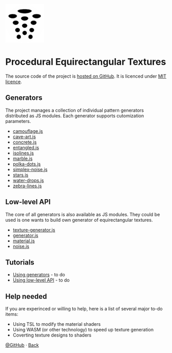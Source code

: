 <img class="logo" src="../assets/logo/logo.png">

# Procedural Equirectangular Textures

The source code of the project is [hosted on GitHub](https://github.com/boytchev/texture-generator).
It is licenced under [MIT licence](https://github.com/boytchev/texture-generator?tab=MIT-1-ov-file#readme).


## Generators

The project manages a collection of individual pattern generators
distributed as JS modules. Each generator supports cutomization
parameters. 

* [camouflage.js](camouflage.md)
* [cave-art.js](cave-art.md)
* [concrete.js](concrete.md)
* [entangled.js](entangled.md)
* [isolines.js](isolines.md)
* [marble.js](marble.md)
* [polka-dots.js](polka-dots.md)
* [simplex-noise.js](simplex-noise.md)
* [stars.js](stars.md)
* [water-drops.js](water-drops.md)
* [zebra-lines.js](zebra-lines.md)


## Low-level API

The core of all generators is also available as JS modules.
They could be used is one wants to build own generator of
equirectangular textures.

* [texture-generator.js](api-texture-generator.md)
* [generator.js](api-generator.md)
* [material.js](api-material.md)
* [noise.js](api-noise.md)

	
## Tutorials

* [Using generators](#) - to do
* [Using low-level API](#) - to do

	
## Help needed

If you are experinced or willing to help, here is a list of
several major to-do items:

* Using TSL to modify the material shaders
* Using WASM (or other technology) to speed up texture generation
* Coverting texture designs to shaders


<div class="footnote">
	<a href="https://github.com/boytchev/texture-generator" >@GitHub</a> &middot;
	<a href="#" onclick="window.history.back(); return false;">Back</a>
</div>